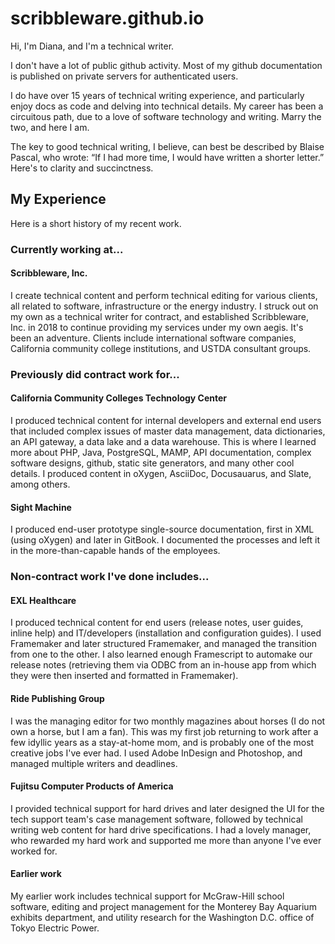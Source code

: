 # scribbleware.github.io

Hi, I'm Diana, and I'm a technical writer.

I don't have a lot of public github activity. Most of my github documentation is published on private servers for authenticated users. 

I do have over 15 years of technical writing experience, and particularly enjoy docs as code and delving into technical details. My career has been a circuitous path, due to a love of software technology and writing. Marry the two, and here I am.

The key to good technical writing, I believe, can best be described by Blaise Pascal, who wrote: “If I had more time, I would have written a shorter letter.” Here's to clarity and succinctness.

## My Experience

Here is a short history of my recent work.

### Currently working at...

#### Scribbleware, Inc.

I create technical content and perform technical editing for various clients, all related to software, infrastructure or the energy industry. I struck out on my own as a technical writer for contract, and established Scribbleware, Inc. in 2018 to continue providing my services under my own aegis. It's been an adventure. Clients include international software companies, California community college institutions, and USTDA consultant groups.

### Previously did contract work for...

#### California Community Colleges Technology Center

I produced technical content for internal developers and external end users that included complex issues of master data management, data dictionaries, an API gateway, a data lake and a data warehouse. This is where I learned more about PHP, Java, PostgreSQL, MAMP, API documentation, complex software designs, github, static site generators, and many other cool details. I produced content in oXygen, AsciiDoc, Docusauarus, and Slate, among others.

#### Sight Machine

I produced end-user prototype single-source documentation, first in XML (using oXygen) and later in GitBook. I documented the processes and left it in the more-than-capable hands of the employees.

### Non-contract work I've done includes...

#### EXL Healthcare

I produced technical content for end users (release notes, user guides, inline help) and IT/developers (installation and configuration guides). I used Framemaker and later structured Framemaker, and managed the transition from one to the other. I also learned enough Framescript to automake our release notes (retrieving them via ODBC from an in-house app from which they were then inserted and formatted in Framemaker).

#### Ride Publishing Group

I was the managing editor for two monthly magazines about horses (I do not own a horse, but I am a fan). This was my first job returning to work after a few idyllic years as a stay-at-home mom, and is probably one of the most creative jobs I've ever had. I used Adobe InDesign and Photoshop, and managed multiple writers and deadlines. 

#### Fujitsu Computer Products of America

I provided technical support for hard drives and later designed the UI for the tech support team's case management software, followed by technical writing web content for hard drive specifications. I had a lovely manager, who rewarded my hard work and supported me more than anyone I've ever worked for.

#### Earlier work

My earlier work includes technical support for McGraw-Hill school software, editing and project management for the Monterey Bay Aquarium exhibits department, and utility research for the Washington D.C. office of Tokyo Electric Power.
